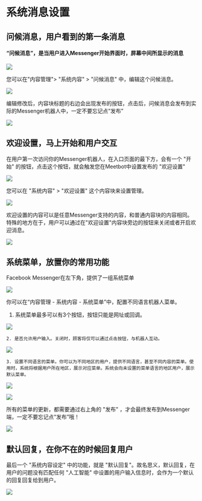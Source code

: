 # 系统消息设置

## 问候消息，用户看到的第一条消息 <a id="&#x95EE;&#x5019;&#x6D88;&#x606F;&#xFF0C;&#x7528;&#x6237;&#x770B;&#x5230;&#x7684;&#x7B2C;&#x4E00;&#x6761;&#x6D88;&#x606F;"></a>

#### “问候消息”，是当用户进入Messenger开始界面时，屏幕中间所显示的消息

![](../.gitbook/assets/image%20%2898%29.png)

您可以在"内容管理"&gt; "系统内容" &gt; "问候消息" 中，编辑这个问候消息。

![](../.gitbook/assets/image%20%2845%29.png)

编辑修改后，内容块标题的右边会出现发布的按钮，点击后，问候消息会发布到实际的Messenger机器人中，一定不要忘记点“发布”

![](../.gitbook/assets/image%20%2840%29.png)

## 欢迎设置，马上开始和用户交互 <a id="&#x6B22;&#x8FCE;&#x8BBE;&#x7F6E;&#xFF0C;&#x9A6C;&#x4E0A;&#x5F00;&#x59CB;&#x548C;&#x7528;&#x6237;&#x4EA4;&#x4E92;"></a>

在用户第一次访问你的Messenger机器人，在入口页面的最下方，会有一个 "开始" 的按钮，点击这个按钮，就会触发您在Meetbot中设置发布的 "欢迎设置"

![](../.gitbook/assets/image%20%28110%29.png)

您可以在 "系统内容" &gt; "欢迎设置" 这个内容块来设置管理。

![](../.gitbook/assets/image%20%2821%29.png)

欢迎设置的内容可以是任意Messenger支持的内容，和普通内容块的内容相同。 特殊的地方在于，用户可以通过在"欢迎设置"内容块旁边的按钮来关闭或者开启欢迎消息。

![](../.gitbook/assets/image%20%2887%29.png)

## 系统菜单，放置你的常用功能 <a id="xi-tong-cai-dan-fang-zhi-ni-de-chang-yong-gong-neng"></a>

Facebook Messenger在左下角，提供了一组系统菜单

![](../.gitbook/assets/image%20%28109%29.png)

你可以在“内容管理 - 系统内容 - 系统菜单”中，配置不同语言机器人菜单。

1. 系统菜单最多可以有3个按钮，按钮只能是网址或回调。

![](../.gitbook/assets/image%20%2884%29.png)

    2. 是否允许用户输入。关闭时，顾客将仅可以通过点击按钮，与机器人互动。

![](../.gitbook/assets/image%20%2816%29.png)

    3. 设置不同语言的菜单。你可以为不同地区的用户，提供不同语言，甚至不同内容的菜单。使用时，系统将根据用户所在地区，展示对应菜单。系统会向未设置的菜单语言的地区用户，展示默认菜单。

![](../.gitbook/assets/image%20%2895%29.png)

![](../.gitbook/assets/image%20%2817%29.png)

所有的菜单的更新，都需要通过右上角的 "发布" ，才会最终发布到Messenger端，一定不要忘记点“发布”哦！

![](../.gitbook/assets/image%20%28101%29.png)

## 默认回复，在你不在的时候回复用户 <a id="&#x9ED8;&#x8BA4;&#x56DE;&#x590D;&#xFF0C;&#x5728;&#x4F60;&#x4E0D;&#x5728;&#x7684;&#x65F6;&#x5019;&#x56DE;&#x590D;&#x7528;&#x6237;"></a>

最后一个 "系统内容设定" 中的功能，就是 "默认回复"。故名思义，默认回复，在用户的问题没有匹配任何 "人工智能" 中设置的用户输入信息时，会作为一个默认的回复回复给到用户。

![](../.gitbook/assets/image%20%2889%29.png)

